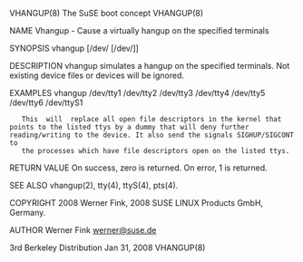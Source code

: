 VHANGUP(8)                                                                                  The SuSE boot concept                                                                                  VHANGUP(8)



NAME
       Vhangup - Cause a virtually hangup on the specified terminals

SYNOPSIS
       vhangup [/dev/<terminal> [/dev/<terminal>]]

DESCRIPTION
       vhangup simulates a hangup on the specified terminals.  Not existing device files or devices will be ignored.

EXAMPLES
       vhangup /dev/tty1 /dev/tty2 /dev/tty3 /dev/tty4 /dev/tty5 /dev/tty6 /dev/ttyS1

       This  will  replace all open file descriptors in the kernel that points to the listed ttys by a dummy that will deny further reading/writing to the device. It also send the signals SIGHUP/SIGCONT to
       the processes which have file descriptors open on the listed ttys.

RETURN VALUE
       On success, zero is returned.  On error, 1 is returned.

SEE ALSO
       vhangup(2), tty(4), ttyS(4), pts(4).

COPYRIGHT
       2008 Werner Fink, 2008 SUSE LINUX Products GmbH, Germany.

AUTHOR
       Werner Fink <werner@suse.de>



3rd Berkeley Distribution                                                                        Jan 31, 2008                                                                                      VHANGUP(8)
